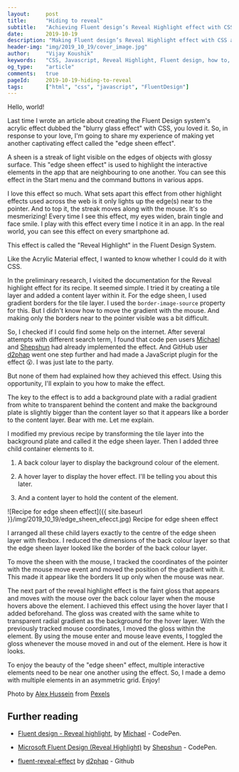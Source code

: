 ```yaml
---
layout:     post
title:      "Hiding to reveal"
subtitle:   "Achieving Fluent design’s Reveal Highlight effect with CSS and JavaScript"
date:       2019-10-19
description: "Making Fluent design’s Reveal Highlight effect with CSS and JavaScript"
header-img: "img/2019_10_19/cover_image.jpg"
author:     "Vijay Koushik"
keywords:   "CSS, Javascript, Reveal Highlight, Fluent design, how to, HTML"
og_type: 	"article"
comments:   true
pageId:     2019-10-19-hiding-to-reveal
tags:       ["html", "css", "javascript", "FluentDesign"]
---
```

Hello, world!

Last time I wrote an article about creating the Fluent Design system's acrylic effect dubbed the "blurry glass effect" with CSS, you loved it. So, in response to your love, I'm going to share my experience of making yet another captivating effect called the "edge sheen effect".

A sheen is a streak of light visible on the edges of objects with glossy surface. This "edge sheen effect" is used to highlight the interactive elements in the app that are neighbouring to one another. You can see this effect in the Start menu and the command buttons in various apps.

I love this effect so much. What sets apart this effect from other highlight effects used across the web is it only lights up the edge(s) near to the pointer. And to top it, the streak moves along with the mouse. It's so mesmerizing! Every time I see this effect, my eyes widen, brain tingle and face smile. I play with this effect every time I notice it in an app. In the real world, you can see this effect on every smartphone ad.

This effect is called the "Reveal Highlight" in the Fluent Design System.

Like the Acrylic Material effect, I wanted to know whether I could do it with CSS.

In the preliminary research, I visited the documentation for the Reveal highlight effect for its recipe. It seemed simple. I tried it by creating a tile layer and added a content layer within it. For the edge sheen, I used gradient borders for the tile layer. I used the `border-image-source` property for this. But I didn't know how to move the gradient with the mouse. And making only the borders near to the pointer visible was a bit difficult.

<script async src="//jsfiddle.net/svijaykoushik/k9ohpeux/embed/result/"></script>

So, I checked if I could find some help on the internet. After several attempts with different search term, I found that code pen users [Michael](https://codepen.io/RumyantsevMichael) and [Shepshun](https://codepen.io/Sepshun) had already implemented the effect. And GitHub user [d2phap](https://github.com/d2phap) went one step further and had made a JavaScript plugin for the effect 😮. I was just late to the party.

But none of them had explained how they achieved this effect. Using this opportunity, I'll explain to you how to make the effect.

The key to the effect is to add a background plate with a radial gradient from white to transparent behind the content and make the background plate is slightly bigger than the content layer so that it appears like a border to the content layer. Bear with me. Let me explain.

I modified my previous recipe by transforming the tile layer into the background plate and called it the edge sheen layer. Then I added three child container elements to it.

1. A back colour layer to display the background colour of the element.

2. A hover layer to display the hover effect. I'll be telling you about this later.

3. And a content layer to hold the content of the element.

![Recipe for edge sheen effect]({{ site.baseurl }}/img/2019_10_19/edge_sheen_efecct.jpg) <span class="caption text-muted">Recipe for edge sheen effect</span>

I arranged all these child layers exactly to the centre of the edge sheen layer with flexbox. I reduced the dimensions of the back colour layer so that the edge sheen layer looked like the border of the back colour layer.

To move the sheen with the mouse, I tracked the coordinates of the pointer with the mouse move event and moved the position of the gradient with it. This made it appear like the borders lit up only when the mouse was near.

The next part of the reveal highlight effect is the faint gloss that appears and moves with the mouse over the back colour layer when the mouse hovers above the element. I achieved this effect using the hover layer that I added beforehand. The gloss was created with the same white to transparent radial gradient as the background for the hover layer. With the previously tracked mouse coordinates, I moved the gloss within the element. By using the mouse enter and mouse leave events, I toggled the gloss whenever the mouse moved in and out of the element.
Here is how it looks.

<script async src="//jsfiddle.net/svijaykoushik/8o5a9j0x/embed/result/"></script>

To enjoy the beauty of the "edge sheen" effect, multiple interactive elements need to be near one another using the effect. So, I made a demo with multiple elements in an asymmetric grid. Enjoy!

<script async src="//jsfiddle.net/svijaykoushik/n72jwx5u/embed/result/"></script>

Photo by [Alex Hussein](https://www.pexels.com/@alex-hussein-1391461?utm_content=attributionCopyText&utm_medium=referral&utm_source=pexels) from [Pexels](https://www.pexels.com/photo/man-and-woman-standing-on-seashore-2685039/?utm_content=attributionCopyText&utm_medium=referral&utm_source=pexels)

## Further reading

- [Fluent design - Reveal highlight](https://codepen.io/RumyantsevMichael/pen/qKWeEK), by [Michael](https://codepen.io/RumyantsevMichael) - CodePen.

- [Microsoft Fluent Design (Reveal Highlight)](https://codepen.io/Sepshun/pen/YEXKNy) by [Shepshun](https://codepen.io/Sepshun) - CodePen.

- [fluent-reveal-effect](https://d2phap.github.io/fluent-reveal-effect/) by [d2phap](https://github.com/d2phap) - Github
